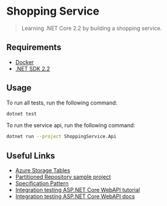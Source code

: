 # Shopping Service

> Learning .NET Core 2.2 by building a shopping service.

## Requirements

- [Docker](https://www.docker.com/get-started)
- [.NET SDK 2.2](https://dotnet.microsoft.com/download/dotnet-core/2.2)

## Usage

To run all tests, run the following command:
```bash
dotnet test
```

To run the service api, run the following command:
```bash
dotnet run --project ShoppingService.Api
```

## Useful Links

- [Azure Storage Tables](https://azure.microsoft.com/en-us/services/storage/tables)
- [Partitioned Repository sample project](https://github.com/Azure-Samples/PartitionedRepository)
- [Specification Pattern](https://enterprisecraftsmanship.com/2016/02/08/specification-pattern-c-implementation)
- [Integration testing ASP.NET Core WebAPI tutorial](https://fullstackmark.com/post/20/painless-integration-testing-with-aspnet-core-web-api)
- [Integration testing ASP.NET Core WebAPI docs](https://docs.microsoft.com/en-us/aspnet/core/test/integration-tests?view=aspnetcore-2.2)
